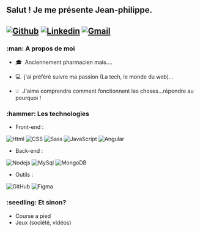 <h2> Salut ! Je me présente Jean-philippe. <h2>

[![Github](https://img.shields.io/badge/-Github-000?style=flat&logo=Github&logoColor=white)](https://github.com/jpcouhe)
[![Linkedin](https://img.shields.io/badge/-LinkedIn-blue?style=flat&logo=Linkedin&logoColor=white)](www.linkedin.com/in/jean-philippe-couhe)
[![Gmail](https://img.shields.io/badge/-Gmail-c14438?style=flat&logo=Gmail&logoColor=white)](mailto:jp.couhe.dev@gmail.com)

<h3>:man: A propos de moi</h3> 

- :mortar_board:&nbsp; Anciennement pharmacien mais....

- :computer:&nbsp; j'ai préféré suivre ma passion (La tech, le monde du web)...

- :bulb:&nbsp; J'aime comprendre comment fonctionnent les choses...répondre au pourquoi !

<h3>:hammer: Les technologies</h3>

- Front-end :
  
![Html](https://img.shields.io/badge/-HTML5-orange?style=flat-square&logo=HTML5&logoColor=ffffff)
![CSS](https://img.shields.io/badge/-CSS3-blue?style=flat-square&logo=Css3&logoColor=ffffff)
![Sass](https://img.shields.io/badge/-Sass-%23CC6699?style=flat-square&logo=sass&logoColor=ffffff)
![JavaScript](https://img.shields.io/badge/-JavaScript-%23F7DF1C?style=flat-square&logo=javascript&logoColor=000000&color=d1b01f)
![Angular](https://img.shields.io/badge/-Angular-red?style=flat-square&logo=Angular&logoColor=ffffff)

- Back-end :
  
![Nodejs](https://img.shields.io/badge/-Nodejs-black?style=flat-square&logo=Node.js&logoColor=00d632)
![MySql](https://img.shields.io/badge/-MySQL-grey?style=flat-square&logo=MySQL&logoColor=ffffff)  ![MongoDB](https://img.shields.io/badge/-MongoDB-333333?style=flat-square&logo=MongoDB&logoColor=green)
  
- Outils :
  
![GitHub](https://img.shields.io/badge/-GitHub-333333?style=flat&logo=github)
![Figma](https://img.shields.io/badge/-Figma-333333?style=flat&logo=figma)

 <h3>:seedling: Et sinon? </h3>
  
- Course a pied
- Jeux (société, vidéos)






    

